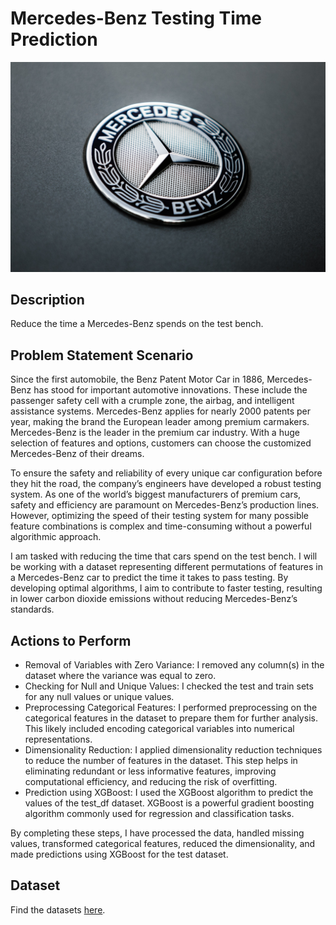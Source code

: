 # Mercedes-Benz Testing Time Prediction
<img src="p-7.jpg" alt="Mercedes-Benz" width="600">

## Description

Reduce the time a Mercedes-Benz spends on the test bench.

## Problem Statement Scenario

Since the first automobile, the Benz Patent Motor Car in 1886, Mercedes-Benz has stood for important automotive innovations. These include the passenger safety cell with a crumple zone, the airbag, and intelligent assistance systems. Mercedes-Benz applies for nearly 2000 patents per year, making the brand the European leader among premium carmakers. Mercedes-Benz is the leader in the premium car industry. With a huge selection of features and options, customers can choose the customized Mercedes-Benz of their dreams.

To ensure the safety and reliability of every unique car configuration before they hit the road, the company’s engineers have developed a robust testing system. As one of the world’s biggest manufacturers of premium cars, safety and efficiency are paramount on Mercedes-Benz’s production lines. However, optimizing the speed of their testing system for many possible feature combinations is complex and time-consuming without a powerful algorithmic approach.

I am tasked with reducing the time that cars spend on the test bench. I will be working with a dataset representing different permutations of features in a Mercedes-Benz car to predict the time it takes to pass testing. By developing optimal algorithms, I aim to contribute to faster testing, resulting in lower carbon dioxide emissions without reducing Mercedes-Benz’s standards.

## Actions to Perform

- Removal of Variables with Zero Variance: I removed any column(s) in the dataset where the variance was equal to zero.
- Checking for Null and Unique Values: I checked the test and train sets for any null values or unique values.
- Preprocessing Categorical Features: I performed preprocessing on the categorical features in the dataset to prepare them for further analysis. This likely included encoding categorical variables into numerical representations.
- Dimensionality Reduction: I applied dimensionality reduction techniques to reduce the number of features in the dataset. This step helps in eliminating redundant or less informative features, improving computational efficiency, and reducing the risk of overfitting.
- Prediction using XGBoost: I used the XGBoost algorithm to predict the values of the test_df dataset. XGBoost is a powerful gradient boosting algorithm commonly used for regression and classification tasks.

By completing these steps, I have processed the data, handled missing values, transformed categorical features, reduced the dimensionality, and made predictions using XGBoost for the test dataset.

## Dataset

Find the datasets [here](https://example.com/path/to/dataset).

